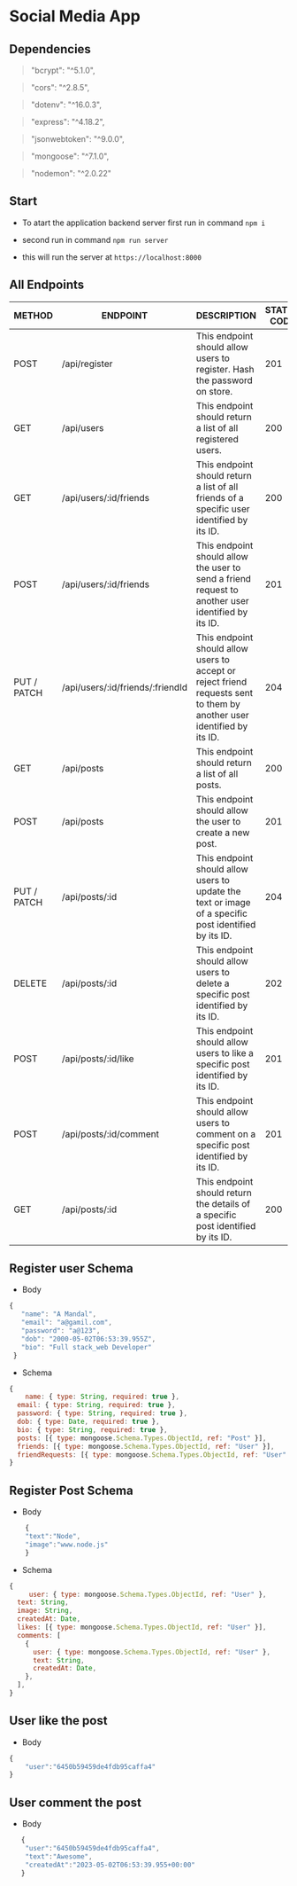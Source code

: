 # Social Media App

## Dependencies

> "bcrypt": "^5.1.0",

> "cors": "^2.8.5",

> "dotenv": "^16.0.3",

> "express": "^4.18.2",

> "jsonwebtoken": "^9.0.0",

> "mongoose": "^7.1.0",

> "nodemon": "^2.0.22"

## Start

- To atart the application backend server first run in command
  `npm i`
- second run in command `npm run server`

- this will run the server at `https://localhost:8000`

## All Endpoints

| METHOD      | ENDPOINT                         | DESCRIPTION                                                                                                             | STATUS CODE |
| ----------- | -------------------------------- | ----------------------------------------------------------------------------------------------------------------------- | ----------- |
| POST        | /api/register                    | This endpoint should allow users to register. Hash the password on store.                                               | 201         |
| GET         | /api/users                       | This endpoint should return a list of all registered users.                                                             | 200         |
| GET         | /api/users/:id/friends           | This endpoint should return a list of all friends of a specific user identified by its ID.                              | 200         |
| POST        | /api/users/:id/friends           | This endpoint should allow the user to send a friend request to another user identified by its ID.                      | 201         |
| PUT / PATCH | /api/users/:id/friends/:friendId | This endpoint should allow users to accept or reject friend requests sent to them by another user identified by its ID. | 204         |
| GET         | /api/posts                       | This endpoint should return a list of all posts.                                                                        | 200         |
| POST        | /api/posts                       | This endpoint should allow the user to create a new post.                                                               | 201         |
| PUT / PATCH | /api/posts/:id                   | This endpoint should allow users to update the text or image of a specific post identified by its ID.                   | 204         |
| DELETE      | /api/posts/:id                   | This endpoint should allow users to delete a specific post identified by its ID.                                        | 202         |
| POST        | /api/posts/:id/like              | This endpoint should allow users to like a specific post identified by its ID.                                          | 201         |
| POST        | /api/posts/:id/comment           | This endpoint should allow users to comment on a specific post identified by its ID.                                    | 201         |
| GET         | /api/posts/:id                   | This endpoint should return the details of a specific post identified by its ID.                                        | 200         |

## Register user Schema

- Body

```javascript
{
   "name": "A Mandal",
   "email": "a@gamil.com",
   "password": "a@123",
   "dob": "2000-05-02T06:53:39.955Z",
   "bio": "Full stack_web Developer"
 }
```

- Schema

```javaScript
{
    name: { type: String, required: true },
  email: { type: String, required: true },
  password: { type: String, required: true },
  dob: { type: Date, required: true },
  bio: { type: String, required: true },
  posts: [{ type: mongoose.Schema.Types.ObjectId, ref: "Post" }],
  friends: [{ type: mongoose.Schema.Types.ObjectId, ref: "User" }],
  friendRequests: [{ type: mongoose.Schema.Types.ObjectId, ref: "User" }],
}
```

## Register Post Schema

- Body

```javascript
    {
    "text":"Node",
    "image":"www.node.js"
    }
```

- Schema

```javascript
{
     user: { type: mongoose.Schema.Types.ObjectId, ref: "User" },
  text: String,
  image: String,
  createdAt: Date,
  likes: [{ type: mongoose.Schema.Types.ObjectId, ref: "User" }],
  comments: [
    {
      user: { type: mongoose.Schema.Types.ObjectId, ref: "User" },
      text: String,
      createdAt: Date,
    },
  ],
}
```

## User like the post
- Body
```javascript
{
    "user":"6450b59459de4fdb95caffa4"
}
```
## User comment the post
- Body
```javascript
   {
    "user":"6450b59459de4fdb95caffa4",
    "text":"Awesome",
    "createdAt":"2023-05-02T06:53:39.955+00:00"
   }
```